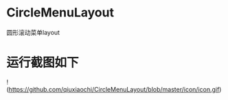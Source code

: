 # CircleMenuLayout
圆形滚动菜单layout
# 运行截图如下
!(https://github.com/qiuxiaochi/CircleMenuLayout/blob/master/icon/icon.gif)
